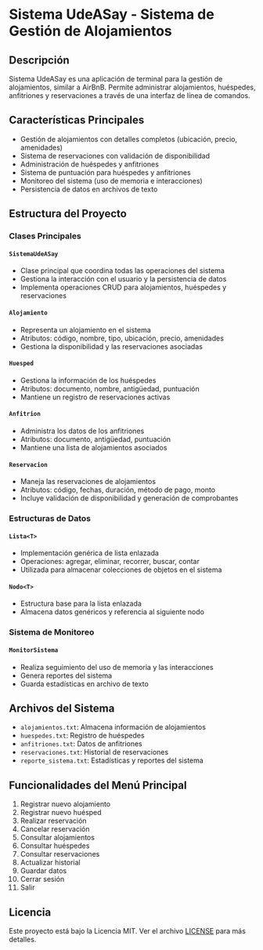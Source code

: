 # Sistema UdeASay - Sistema de Gestión de Alojamientos

## Descripción
Sistema UdeASay es una aplicación de terminal para la gestión de alojamientos, similar a AirBnB. Permite administrar alojamientos, huéspedes, anfitriones y reservaciones a través de una interfaz de línea de comandos.

## Características Principales
- Gestión de alojamientos con detalles completos (ubicación, precio, amenidades)
- Sistema de reservaciones con validación de disponibilidad
- Administración de huéspedes y anfitriones
- Sistema de puntuación para huéspedes y anfitriones
- Monitoreo del sistema (uso de memoria e interacciones)
- Persistencia de datos en archivos de texto

## Estructura del Proyecto

### Clases Principales

#### `SistemaUdeASay`
- Clase principal que coordina todas las operaciones del sistema
- Gestiona la interacción con el usuario y la persistencia de datos
- Implementa operaciones CRUD para alojamientos, huéspedes y reservaciones

#### `Alojamiento`
- Representa un alojamiento en el sistema
- Atributos: código, nombre, tipo, ubicación, precio, amenidades
- Gestiona la disponibilidad y las reservaciones asociadas

#### `Huesped`
- Gestiona la información de los huéspedes
- Atributos: documento, nombre, antigüedad, puntuación
- Mantiene un registro de reservaciones activas

#### `Anfitrion`
- Administra los datos de los anfitriones
- Atributos: documento, antigüedad, puntuación
- Mantiene una lista de alojamientos asociados

#### `Reservacion`
- Maneja las reservaciones de alojamientos
- Atributos: código, fechas, duración, método de pago, monto
- Incluye validación de disponibilidad y generación de comprobantes

### Estructuras de Datos

#### `Lista<T>`
- Implementación genérica de lista enlazada
- Operaciones: agregar, eliminar, recorrer, buscar, contar
- Utilizada para almacenar colecciones de objetos en el sistema

#### `Nodo<T>`
- Estructura base para la lista enlazada
- Almacena datos genéricos y referencia al siguiente nodo

### Sistema de Monitoreo

#### `MonitorSistema`
- Realiza seguimiento del uso de memoria y las interacciones
- Genera reportes del sistema
- Guarda estadísticas en archivo de texto

## Archivos del Sistema
- `alojamientos.txt`: Almacena información de alojamientos
- `huespedes.txt`: Registro de huéspedes
- `anfitriones.txt`: Datos de anfitriones
- `reservaciones.txt`: Historial de reservaciones
- `reporte_sistema.txt`: Estadísticas y reportes del sistema

## Funcionalidades del Menú Principal
1. Registrar nuevo alojamiento
2. Registrar nuevo huésped
3. Realizar reservación
4. Cancelar reservación
5. Consultar alojamientos
6. Consultar huéspedes
7. Consultar reservaciones
8. Actualizar historial
9. Guardar datos
10. Cerrar sesión
11. Salir

## Licencia
Este proyecto está bajo la Licencia MIT. Ver el archivo [LICENSE](LICENSE) para más detalles.